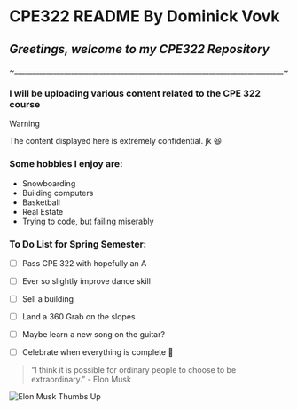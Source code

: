 # CPE322 README By Dominick Vovk
## **_Greetings, welcome to my CPE322 Repository_**
~____________________________________________________________________________~
### I will be uploading various content related to the CPE 322 course

> [!WARNING]
> The content displayed here is extremely confidential. jk 😆

### Some hobbies I enjoy are:
- Snowboarding
- Building computers
- Basketball
- Real Estate
- Trying to code, but failing miserably

### To Do List for Spring Semester:
- [ ] Pass CPE 322 with hopefully an A
- [ ] Ever so slightly improve dance skill
- [ ] Sell a building
- [ ] Land a 360 Grab on the slopes
- [ ] Maybe learn a new song on the guitar?
- [ ] Celebrate when everything is complete :tada:

   
> “I think it is possible for ordinary people to choose to be extraordinary.” - Elon Musk

![Elon Musk Thumbs Up](https://media.vanityfair.com/photos/60858efd879ac8cf431211fb/1:1/w_3571,h_3571,c_limit/1229892421)

